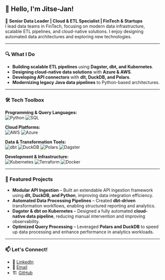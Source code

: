 ## 👋 Hello, I'm Jitse-Jan!

🚀 **Senior Data Leader | Cloud & ETL Specialist | FinTech & Startups**  
I lead data teams in FinTech, focusing on modern data infrastructure, scalable ETL pipelines, and cloud-native solutions. I enjoy designing automated data architectures and exploring new technologies.

---

### 🔍 What I Do
- **Building scalable ETL pipelines** using **Dagster, dbt, and Kubernetes**.
- **Designing cloud-native data solutions** with **Azure & AWS**.
- **Developing API connectors** with **dlt, DuckDB, and Polars**.
- **Modernizing legacy Java data pipelines** to Python-based architectures.

---

### 🛠 Tech Toolbox

**Programming & Query Languages:**  
![Python](https://img.shields.io/badge/Python-3776AB?style=for-the-badge&logo=python&logoColor=white)
![SQL](https://img.shields.io/badge/SQL-336791?style=for-the-badge&logo=postgresql&logoColor=white)

**Cloud Platforms:**  
![AWS](https://img.shields.io/badge/AWS-232F3E?style=for-the-badge&logo=amazonwebservices&logoColor=white)
![Azure](https://img.shields.io/badge/Azure-0078D4?style=for-the-badge&logo=microsoftazure&logoColor=white)

**Data & Transformation Tools:**  
![dbt](https://img.shields.io/badge/dbt-FF694B?style=for-the-badge&logo=dbt&logoColor=white)
![DuckDB](https://img.shields.io/badge/DuckDB-FFF000?style=for-the-badge&logo=duckdb&logoColor=black)
![Polars](https://img.shields.io/badge/Polars-CD792C?style=for-the-badge&logo=polars&logoColor=white)
![Dagster](https://img.shields.io/badge/Dagster-654FF0?style=for-the-badge&logo=dagster&logoColor=white)

**Development & Infrastructure:**  
![Kubernetes](https://img.shields.io/badge/Kubernetes-326CE5?style=for-the-badge&logo=kubernetes&logoColor=white)
![Terraform](https://img.shields.io/badge/Terraform-623CE4?style=for-the-badge&logo=terraform&logoColor=white)
![Docker](https://img.shields.io/badge/Docker-2496ED?style=for-the-badge&logo=docker&logoColor=white)

---

### 📌 Featured Projects
- **Modular API Ingestion** – Built an extendable API ingestion framework using **dlt, DuckDB, and Python**, improving data integration efficiency.
- **Automated Data Processing Pipelines** – Created **dbt-driven** transformation workflows, enabling structured reporting and analytics.
- **Dagster & dbt on Kubernetes** – Designed a fully automated **cloud-native data pipeline**, reducing manual intervention and improving observability.
- **Optimized Query Processing** – Leveraged **Polars and DuckDB** to speed up data processing and enhance performance in analytics workloads.

---

### 📫 Let's Connect!
- 💼 [LinkedIn](https://www.linkedin.com/in/jitsejan/)
- 📧 [Email](mailto:code@jitsejan.com)
- 🏗 [GitHub](https://github.com/jitsejan)